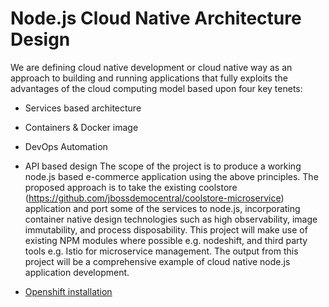 # Node.js Cloud Native Architecture Design
We are defining cloud native development or cloud native way as an approach to building and running applications that fully exploits the advantages of the cloud computing model based upon four key tenets:
* Services based architecture
* Containers & Docker image
* DevOps Automation   
* API based design
The scope of the project is to produce a working node.js based e-commerce application using the above principles.
The proposed approach is to take the existing coolstore (https://github.com/jbossdemocentral/coolstore-microservice) application and port some of the services to node.js, incorporating container native design technologies such as high observability, image immutability, and process disposability.
This project will make use of existing NPM modules where possible e.g. nodeshift, and third party tools e.g. Istio for microservice management.  The output from this project will be a comprehensive example of cloud native node.js application development.

* [Openshift installation](/openshift)
